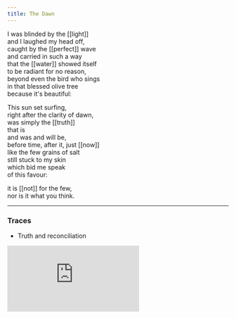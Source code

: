 ```yaml
---
title: The Dawn
---
```


I was blinded by the [[light]]  
and I laughed my head off,  
caught by the [[perfect]] wave  
and carried in such a way   
that the [[water]] showed itself   
to be radiant for no reason,  
beyond even the bird who sings  
in that blessed olive tree  
because it's beautiful:  
  
This sun set surfing,  
right after the clarity of dawn,  
was simply the [[truth]]  
that is  
and was and will be,  
before time, after it, just [[now]]  
like the few grains of salt  
still stuck to my skin  
which bid me speak  
of this favour:  
  
it is [[not]] for the few,  
nor is it what you think.  

---

### Traces

* Truth and reconciliation

<iframe class="video" src="https://www.youtube-nocookie.com/embed/k3mMEr5UnRI" frameborder="0" allow="accelerometer; autoplay; encrypted-media; gyroscope; picture-in-picture" allowfullscreen></iframe>
